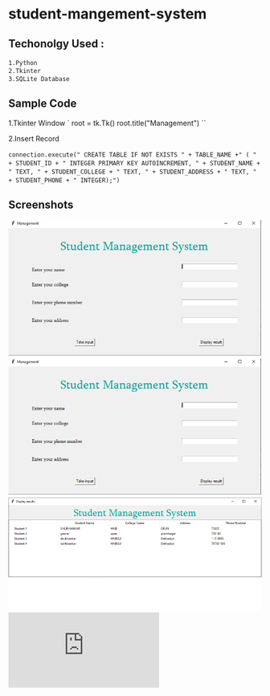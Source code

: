 # student-mangement-system
## Techonolgy Used :
```
1.Python
2.Tkinter
3.SQLite Database
```

## Sample Code 
1.Tkinter Window
  `
  root = tk.Tk()
root.title("Management")
``

2.Insert Record

``
connection.execute(" CREATE TABLE IF NOT EXISTS " + TABLE_NAME +" ( " + STUDENT_ID +
                   " INTEGER PRIMARY KEY AUTOINCREMENT, " +
                   STUDENT_NAME + " TEXT, " + STUDENT_COLLEGE + " TEXT, " +
                   STUDENT_ADDRESS + " TEXT, " + STUDENT_PHONE + " INTEGER);")
 ``
   
   ## Screenshots
   ![img](https://github.com/Shubhankar2772/student-mangement-system/blob/master/screenshot.png)
   ![img](https://github.com/Shubhankar2772/student-mangement-system/blob/master/screenshot.png)
   ![img](https://github.com/Shubhankar2772/student-mangement-system/blob/master/screenshot1display.png)
   ![img](https://github.com/Shubhankar2772/student-mangement-system/blob/master/student%20mangementt%20system.py)
   
   

